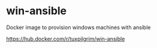 # win-ansible
Docker image to provision windows machines with ansible 

https://hub.docker.com/r/tuxpilgrim/win-ansible
